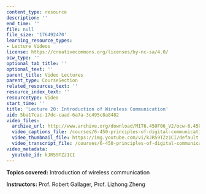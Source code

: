 ```yaml
---
content_type: resource
description: ''
end_time: ''
file: null
file_size: '176492470'
learning_resource_types:
- Lecture Videos
license: https://creativecommons.org/licenses/by-nc-sa/4.0/
ocw_type: ''
optional_tab_title: ''
optional_text: ''
parent_title: Video Lectures
parent_type: CourseSection
related_resources_text: ''
resource_index_text: ''
resourcetype: Video
start_time: ''
title: 'Lecture 20: Introduction of Wireless Communication'
uid: 5ba17cac-17dc-caad-6a7a-3c495c8a8482
video_files:
  archive_url: http://www.archive.org/download/MIT6.450F06_V2/ocw-6.450-f06-2003-11-26_300k.mp4
  video_captions_file: /courses/6-450-principles-of-digital-communications-i-fall-2006/313f33eef6a6504e887367d5df0583e6_kJR59TZz1CI.vtt
  video_thumbnail_file: https://img.youtube.com/vi/kJR59TZz1CI/default.jpg
  video_transcript_file: /courses/6-450-principles-of-digital-communications-i-fall-2006/8769b8a2abbdf00ec6c8835c55d13535_kJR59TZz1CI.pdf
video_metadata:
  youtube_id: kJR59TZz1CI
---
```


**Topics covered:** Introduction of wireless communication

**Instructors:** Prof. Robert Gallager, Prof. Lizhong Zheng

